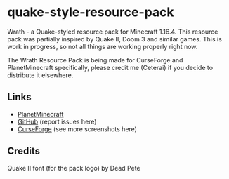 # quake-style-resource-pack

Wrath - a Quake-styled resource pack for Minecraft 1.16.4.
This resource pack was partially inspired by Quake II, Doom 3 and similar games.
This is work in progress, so not all things are working properly right now.

The Wrath Resource Pack is being made for CurseForge and PlanetMinecraft specifically, please credit me (Ceterai) if you decide to distribute it elsewhere.

## Links

- [PlanetMinecraft](https://www.planetminecraft.com/texture-pack/wrath-resource-pack/)
- [GitHub](https://github.com/Ceterai/wrath-resource-pack) (report issues here)
- [CurseForge](https://www.curseforge.com/minecraft/texture-packs/wrath-resource-pack) (see more screenshots here)

## Credits

Quake II font (for the pack logo) by Dead Pete
